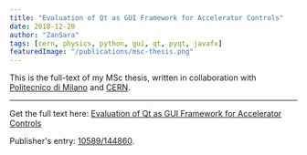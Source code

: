 ```yaml
---
title: "Evaluation of Qt as GUI Framework for Accelerator Controls"
date: 2018-12-20
author: "ZanSara"
tags: [cern, physics, python, gui, qt, pyqt, javafx]
featuredImage: "/publications/msc-thesis.png"
---
```


This is the full-text of my MSc thesis, written in collaboration with 
[Politecnico di Milano](https://www.polimi.it/) and [CERN](https://home.cern/).

---

Get the full text here: [Evaluation of Qt as GUI Framework for Accelerator Controls](/publications/msc-thesis.pdf)

Publisher's entry: [10589/144860](https://hdl.handle.net/10589/144860).
